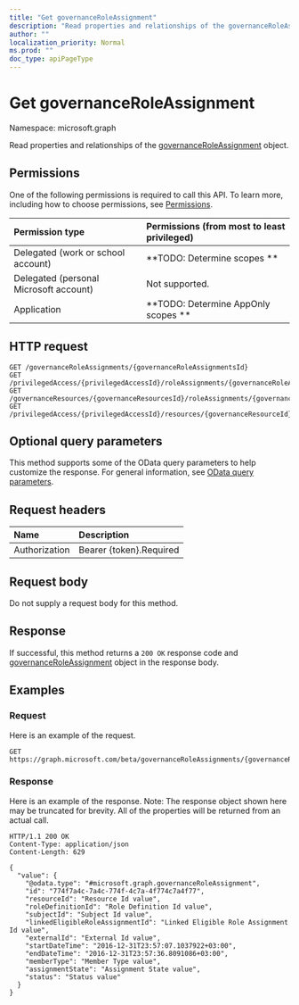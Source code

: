 ```yaml
---
title: "Get governanceRoleAssignment"
description: "Read properties and relationships of the governanceRoleAssignment object."
author: ""
localization_priority: Normal
ms.prod: ""
doc_type: apiPageType
---
```


# Get governanceRoleAssignment

Namespace: microsoft.graph

Read properties and relationships of the [governanceRoleAssignment](../resources/governanceroleassignment.md) object.

## Permissions
One of the following permissions is required to call this API. To learn more, including how to choose permissions, see [Permissions](/concepts/permissions-reference.md).

|Permission type|Permissions (from most to least privileged)|
|:---|:---|
|Delegated (work or school account)|**TODO: Determine scopes **|
|Delegated (personal Microsoft account)|Not supported.|
|Application|**TODO: Determine AppOnly scopes **|

## HTTP request
<!-- {
  "blockType": "ignored"
}
-->
``` http
GET /governanceRoleAssignments/{governanceRoleAssignmentsId}
GET /privilegedAccess/{privilegedAccessId}/roleAssignments/{governanceRoleAssignmentId}
GET /governanceResources/{governanceResourcesId}/roleAssignments/{governanceRoleAssignmentId}
GET /privilegedAccess/{privilegedAccessId}/resources/{governanceResourceId}/roleAssignments/{governanceRoleAssignmentId}
```

## Optional query parameters
This method supports some of the OData query parameters to help customize the response. For general information, see [OData query parameters](/graph/query-parameters).

## Request headers
|Name|Description|
|:---|:---|
|Authorization|Bearer {token}.Required|

## Request body
Do not supply a request body for this method.

## Response
If successful, this method returns a `200 OK` response code and [governanceRoleAssignment](../resources/governanceroleassignment.md) object in the response body.

## Examples

### Request
Here is an example of the request.
<!-- {
  "blockType": "request",
  "name": "get_governanceroleassignment"
}
-->
``` http
GET https://graph.microsoft.com/beta/governanceRoleAssignments/{governanceRoleAssignmentsId}
```

### Response
Here is an example of the response. Note: The response object shown here may be truncated for brevity. All of the properties will be returned from an actual call.
<!-- {
  "blockType": "response",
  "truncated": true,
  "@odata.type": "microsoft.graph.governanceRoleAssignment"
}
-->
``` http
HTTP/1.1 200 OK
Content-Type: application/json
Content-Length: 629

{
  "value": {
    "@odata.type": "#microsoft.graph.governanceRoleAssignment",
    "id": "774f7a4c-7a4c-774f-4c7a-4f774c7a4f77",
    "resourceId": "Resource Id value",
    "roleDefinitionId": "Role Definition Id value",
    "subjectId": "Subject Id value",
    "linkedEligibleRoleAssignmentId": "Linked Eligible Role Assignment Id value",
    "externalId": "External Id value",
    "startDateTime": "2016-12-31T23:57:07.1037922+03:00",
    "endDateTime": "2016-12-31T23:57:36.8091086+03:00",
    "memberType": "Member Type value",
    "assignmentState": "Assignment State value",
    "status": "Status value"
  }
}
```

